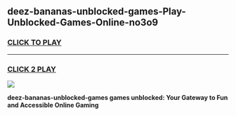 
## deez-bananas-unblocked-games-Play-Unblocked-Games-Online-no3o9
<h3>
<a href="https://premium76.site?title=deez-bananas-unblocked-games&ref=25A">CLICK TO PLAY</a></h3>
<hr>

<h3>
<a href="https://premium76.site?title=deez-bananas-unblocked-games&ref=25A">CLICK 2 PLAY</a>
  
</h3>

<a href="https://premium76.site?title=deez-bananas-unblocked-games&ref=25A"><img src="https://clearcache.store/games.png"></a>


**deez-bananas-unblocked-games games unblocked: Your Gateway to Fun and Accessible Online Gaming**
